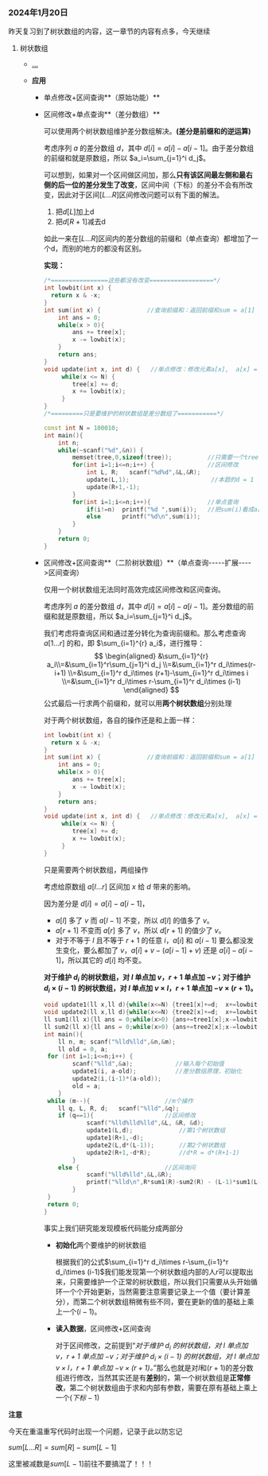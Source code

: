 ### 2024年1月20日

昨天复习到了树状数组的内容，这一章节的内容有点多，今天继续

1. 树状数组

   - [...](2024.1.19.md)

   - **应用**

     - 单点修改+区间查询**（原始功能）**

     - 区间修改+单点查询**（差分数组）**

       可以使用两个树状数组维护差分数组解决。**(差分是前缀和的逆运算)**

       考虑序列 $a$ 的差分数组 $d$，其中 $d[i] = a[i] - a[i - 1]$。由于差分数组的前缀和就是原数组，所以 $a_i=\sum_{j=1}^i d_j$。

       可以想到，如果对一个区间做区间加，那么**只有该区间最左侧和最右侧的后一位的差分发生了改变**，区间中间（下标）的差分不会有所改变，因此对于区间$[L...R]$区间修改问题可以有下面的解法。

       1. 把$d[L]$加上d
       2. 把$d[R + 1]$减去d

       如此一来在$[L...R]$区间内的差分数组的前缀和（单点查询）都增加了一个d，而别的地方的都没有区别。

       **实现：**

       ```c++
       /*================这些都没有改变==================*/
       int lowbit(int x) {
         return x & -x;
       }
       int sum(int x) {             //查询前缀和：返回前缀和sum = a[1] + a[2] +... + a[x]
           int ans = 0;
           while(x > 0){
               ans += tree[x];
               x -= lowbit(x);
           }
           return ans;
       }
       void update(int x, int d) {   //单点修改：修改元素a[x],  a[x] = a[x] + d
            while(x <= N) {
               tree[x] += d;
               x += lowbit(x);
            }
       }
       /*=========只是要维护的树状数组是差分数组了===========*/
       ```

       ```c++
       const int N = 100010;
       int main(){
           int n;
           while(~scanf("%d",&n)) {  
               memset(tree,0,sizeof(tree));          //只需要一个tree[]数组
               for(int i=1;i<=n;i++) {               //区间修改
                   int L, R;   scanf("%d%d",&L,&R);
                   update(L,1);                       //本题的d = 1
                   update(R+1,-1);
               }
               for(int i=1;i<=n;i++){                //单点查询
                   if(i!=n)  printf("%d ",sum(i));   //把sum(i)看成a[i]
                   else      printf("%d\n",sum(i));
               }
           }
           return 0;
       }
       ```

     - 区间修改+区间查询**（二阶树状数组）**（单点查询-----扩展---->区间查询）

       仅用一个树状数组无法同时高效完成区间修改和区间查询。

       考虑序列 $a$ 的差分数组 $d$，其中 $d[i] = a[i] - a[i - 1]$。差分数组的前缀和就是原数组，所以 $a_i=\sum_{j=1}^i d_j$。

       我们考虑将查询区间和通过差分转化为查询前缀和。那么考虑查询 $a[1 \ldots r]$ 的和，即 $\sum_{i=1}^{r} a_i$，进行推导：
       $$
       \begin{aligned}
       &\sum_{i=1}^{r} a_i\\=&\sum_{i=1}^r\sum_{j=1}^i d_j
       \\=&\sum_{i=1}^r d_i\times(r-i+1)
       \\=&\sum_{i=1}^r d_i\times (r+1)-\sum_{i=1}^r d_i\times i
       \\=&\sum_{i=1}^r d_i\times r-\sum_{i=1}^r d_i\times (i-1)
       \end{aligned}
       $$
       公式最后一行求两个前缀和，就可以用**两个树状数组**分别处理

       对于两个树状数组，各自的操作还是和上面一样：

       ```c++
       int lowbit(int x) {
         return x & -x;
       }
       int sum(int x) {             //查询前缀和：返回前缀和sum = a[1] + a[2] +... + a[x]
           int ans = 0;
           while(x > 0){
               ans += tree[x];
               x -= lowbit(x);
           }
           return ans;
       }
       void update(int x, int d) {   //单点修改：修改元素a[x],  a[x] = a[x] + d
            while(x <= N) {
               tree[x] += d;
               x += lowbit(x);
            }
       }
       ```

       只是需要两个树状数组，两组操作

       考虑给原数组 $a[l \ldots r]$ 区间加 $x$ 给 $d$ 带来的影响。

       因为差分是 $d[i] = a[i] - a[i - 1]$，

       -   $a[l]$ 多了 $v$ 而 $a[l - 1]$ 不变，所以 $d[l]$ 的值多了 $v$。
       -   $a[r + 1]$ 不变而 $a[r]$ 多了 $v$，所以 $d[r + 1]$ 的值少了 $v$。
       -   对于不等于 $l$ 且不等于 $r+1$ 的任意 $i$，$a[i]$ 和 $a[i - 1]$ 要么都没发生变化，要么都加了 $v$，$a[i] + v - (a[i - 1] + v)$ 还是 $a[i] - a[i - 1]$，所以其它的 $d[i]$ 均不变。

       **对于维护 $d_i$ 的树状数组，对 $l$ 单点加 $v$，$r + 1$ 单点加 $-v$；对于维护 $d_i \times (i - 1)$ 的树状数组，对 $l$ 单点加 $v \times l$，$r + 1$ 单点加 $-v \times (r + 1)$。**

       ```c++
       void update1(ll x,ll d){while(x<=N) {tree1[x]+=d;  x+=lowbit(x);}}
       void update2(ll x,ll d){while(x<=N) {tree2[x]+=d;  x+=lowbit(x);}}
       ll sum1(ll x){ll ans = 0;while(x>0) {ans+=tree1[x];x-=lowbit(x);}return ans;}
       ll sum2(ll x){ll ans = 0;while(x>0) {ans+=tree2[x];x-=lowbit(x);}return ans;}
       int main(){
           ll n, m; scanf("%lld%lld",&n,&m);
           ll old = 0, a;
       	for (int i=1;i<=n;i++) {        
               scanf("%lld",&a);            //输入每个初始值
               update1(i, a-old);           //差分数组原理，初始化
               update2(i,(i-1)*(a-old));
               old = a;
           }
       	while (m--){                     //m个操作
       	   ll q, L, R, d;   scanf("%lld",&q);
       	   if (q==1){                    //区间修改
                   scanf("%lld%lld%lld",&L, &R, &d);
                   update1(L,d);             //第1个树状数组
                   update1(R+1,-d); 
                   update2(L,d*(L-1));       //第2个树状数组
                   update2(R+1,-d*R);        //d*R = d*(R+1-1)
               }
       	   else {                        //区间询问
                   scanf("%lld%lld",&L,&R);
                   printf("%lld\n",R*sum1(R)-sum2(R) - (L-1)*sum1(L-1)+sum2(L-1));
               } 
       	}
       	return 0;
       }
       ```

       事实上我们研究能发现模板代码能分成两部分

       - **初始化**两个要维护的树状数组

         根据我们的公式$\sum_{i=1}^r d_i\times r-\sum_{i=1}^r d_i\times (i-1)$我们能发现第一个树状数组内部的人$r$可以提取出来，只需要维护一个正常的树状数组，所以我们只需要从头开始循环一个个开始更新，当然需要注意需要记录上一个值（要计算差分），而第二个树状数组稍微有些不同，要在更新的值的基础上乘上一个$(i - 1)$。

       - **读入数据**，区间修改+区间查询

         对于区间修改，之前提到“*对于维护 $d_i$ 的树状数组，对 $l$ 单点加 $v$，$r + 1$ 单点加 $-v$；对于维护 $d_i \times (i - 1)$ 的树状数组，对 $l$ 单点加 $v \times l$，$r + 1$ 单点加 $-v \times (r + 1)$。*”那么也就是对$l$和$(r + 1)$的差分数组进行修改，当然其实还是有**差别**的，第一个树状数组是**正常修改**，第二个树状数组由于求和内部有参数，需要在原有基础上乘上一个$(下标 - 1)$

         

**注意**

今天在重温重写代码时出现一个问题，记录于此以防忘记

$sum[L...R] = sum[R] - sum[L - 1]$

这里被减数是$sum[L -1]$前往不要搞混了！！！